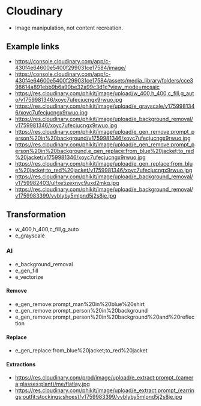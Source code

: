 # Cloudinary

- Image manipulation, not content recreation.

## Example links

- https://console.cloudinary.com/app/c-430f4e64600e5400f299031ce17584/image/
- https://console.cloudinary.com/app/c-430f4e64600e5400f299031ce17584/assets/media_library/folders/cce398614a891ebb9b6a90be32a99c3d1c?view_mode=mosaic
- https://res.cloudinary.com/phikit/image/upload/w_400,h_400,c_fill,g_auto/v1759981346/xoyc7ufecjucngx9rwuo.jpg
- https://res.cloudinary.com/phikit/image/upload/e_grayscale/v1759981346/xoyc7ufecjucngx9rwuo.jpg
- https://res.cloudinary.com/phikit/image/upload/e_background_removal/v1759981346/xoyc7ufecjucngx9rwuo.jpg
- https://res.cloudinary.com/phikit/image/upload/e_gen_remove:prompt_person%20in%20background/v1759981346/xoyc7ufecjucngx9rwuo.jpg
- https://res.cloudinary.com/phikit/image/upload/e_gen_remove:prompt_person%20in%20background,e_gen_replace:from_blue%20jacket;to_red%20jacket/v1759981346/xoyc7ufecjucngx9rwuo.jpg
- https://res.cloudinary.com/phikit/image/upload/e_gen_replace:from_blue%20jacket;to_red%20jacket/v1759981346/xoyc7ufecjucngx9rwuo.jpg
- https://res.cloudinary.com/phikit/image/upload/e_background_removal/v1759982403/ulfxe5zexnyc9uxd2mkq.jpg
- https://res.cloudinary.com/phikit/image/upload/e_background_removal/v1759983399/vvblyby5mlpnd5j2s8je.jpg

## Transformation

- w_400,h_400,c_fill,g_auto
- e_grayscale

### AI

- e_background_removal
- e_gen_fill
- e_vectorize

#### Remove

- e_gen_remove:prompt_man%20in%20blue%20shirt
- e_gen_remove:prompt_person%20in%20background
- e_gen_remove:prompt_person%20in%20background%20and%20reflection

#### Replace

- e_gen_replace:from_blue%20jacket;to_red%20jacket

#### Extractions

- https://res.cloudinary.com/prod/image/upload/e_extract:prompt_(camera;glasses;plant)/me/flatlay.jpg
- https://res.cloudinary.com/phikit/image/upload/e_extract:prompt_(earrings;outfit;stockings;shoes)/v1759983399/vvblyby5mlpnd5j2s8je.jpg
